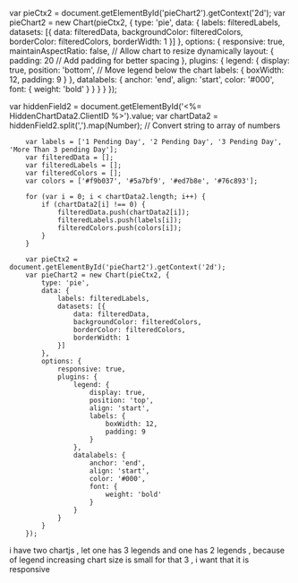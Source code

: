 var pieCtx2 = document.getElementById('pieChart2').getContext('2d');
var pieChart2 = new Chart(pieCtx2, {
    type: 'pie',
    data: {
        labels: filteredLabels,
        datasets: [{
            data: filteredData,
            backgroundColor: filteredColors,
            borderColor: filteredColors,
            borderWidth: 1
        }]
    },
    options: {
        responsive: true,
        maintainAspectRatio: false, // Allow chart to resize dynamically
        layout: {
            padding: 20 // Add padding for better spacing
        },
        plugins: {
            legend: {
                display: true,
                position: 'bottom', // Move legend below the chart
                labels: {
                    boxWidth: 12,
                    padding: 9
                }
            },
            datalabels: {
                anchor: 'end',
                align: 'start',
                color: '#000',
                font: {
                    weight: 'bold'
                }
            }
        }
    }
});

 
 
 
 
 var hiddenField2 = 
 document.getElementById('<%= HiddenChartData2.ClientID %>').value;
        var chartData2 = hiddenField2.split(',').map(Number); // Convert string to array of numbers

        var labels = ['1 Pending Day', '2 Pending Day', '3 Pending Day', 'More Than 3 pending Day'];
        var filteredData = [];
        var filteredLabels = [];
        var filteredColors = [];
        var colors = ['#f9b037', '#5a7bf9', '#ed7b8e', '#76c893'];

        for (var i = 0; i < chartData2.length; i++) {
            if (chartData2[i] !== 0) {
                filteredData.push(chartData2[i]);
                filteredLabels.push(labels[i]);
                filteredColors.push(colors[i]);
            }
        }

        var pieCtx2 = document.getElementById('pieChart2').getContext('2d');
        var pieChart2 = new Chart(pieCtx2, {
            type: 'pie',
            data: {
                labels: filteredLabels,
                datasets: [{
                    data: filteredData,
                    backgroundColor: filteredColors,
                    borderColor: filteredColors,
                    borderWidth: 1
                }]
            },
            options: {
                responsive: true,
                plugins: {
                    legend: {
                        display: true,
                        position: 'top',
                        align: 'start',
                        labels: {
                            boxWidth: 12,
                            padding: 9
                        }
                    },
                    datalabels: {
                        anchor: 'end',
                        align: 'start',
                        color: '#000',
                        font: {
                            weight: 'bold'
                        }
                    }
                }
            }
        });

i have two chartjs , let one has 3 legends and one has 2 legends , because of legend increasing chart size is small for that 3 , i want that it is responsive 
